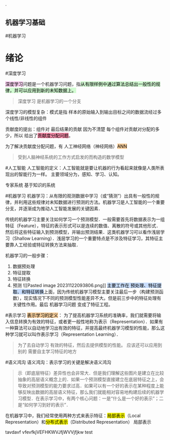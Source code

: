 ·

## 机器学习基础

#机器学习

# 绪论

#深度学习

<mark style="background: #FFB8EBA6;">深度学习</mark>问题是一个机器学习问题，指<mark style="background: #BBFABBA6;">从有限样例中通过算法总结出一般性的规律，并可以应用到新的未知数据上。</mark>

> 深度学习 是机器学习的一个分支

深度学习的模型复杂：模式是指 样本的原始输入到输出目标之间的数据流经过多个线性/非线性的组件

贡献度的提出：组件对 最后结果的贡献
因为不清楚 每个组件对贡献对分配的多少，所以 给出了<mark style="background: #FF5582A6;">贡献度分配问题</mark>。

为了解决贡献度分配问题，有 人工神经网络（神经网络）<mark style="background: #FFB86CA6;">ANN</mark>

> 受到人脑神经系统的工作方式启发的而构造的数学模型

#人工智能
人工智能的定义：人工智能就是要让机器的行为看起来就像是人类所表现出的智能行为一样。
主要领域分为，感知、学习、认知。

专家系统 基于知识的系统

#机器学习
机器学习：从有限的观测数据中学习（或“猜测”）出具有一般性的规律，并利用这些规律对未知数据进行预测的方法。机器学习是人工智能的一个重要分支，并逐渐成为推动人工智能发展的关键因素．

传统的机器学习主要关注如何学习一个预测模型．一般需要首先将数据表示为一组特征（Feature），特征的表示形式可以是连续的数值、离散的符号或其他形式．然后将这些特征输入到预测模型，并输出预测结果．这类机器学习可以看作浅层学习（Shallow Learning）．浅层学习的一个重要特点是不涉及特征学习，其特征主要靠人工经验或特征转换方法来抽取．

机器学习的一般步骤：

1. 数据预处理
2. 特征提取
3. 特征转换
4. 预测
   ![[Pasted image 20231122093806.png]]
   <mark style="background: #ADCCFFA6;">主要工作在 预处理、特征提取、和特征转换</mark>上面，因为传统机器学习模型主要关注最后一步（构建预测函数），现实情况下不同的预测模型性能差异不大。但是前三步中的特征处理有关键性作用。最后 机器学习问题 变成了特征工程。

#表示学习
<mark style="background: #FFB86CA6;">表示学习的定义</mark>：
为了提高机器学习系统的准确率，我们就需要将输入信息转换为有效的特征，或者更一般性地称为表示（Representation）．如果有一种算法可以自动地学习出有效的特征，并提高最终机器学习模型的性能，那么这种学习就可以叫作表示学习（Representation Learning）．

> 为了去自动学习 有效的特征，然后去提供模型的性能。
> 应该还可以应用到别的 需要自主学习特征的地方

#语义鸿沟
语义鸿沟：表示学习的关键是解决语义鸿沟

> 示（即底层特征）差异性也会非常大．但是我们理解这些图片是建立在比较抽象的高层语义概念上的．如果一个预测模型直接建立在底层特征之上，会导致对预测模型的能力要求过高．如果可以有一个好的表示在某种程度上能够反映出数据的高层语义特征，那么我们就能相对容易地构建后续的机器学习模型．在表示学习中，有两个核心问题：一是“什么是一个好的表示”；二是“如何学习到好的表示”．

在机器学习中，我们经常使用两种方式来表示特征：<mark class="hltr-orange">局部表示</mark>（Local Representation）和<mark class="hltr-orange">分布式表示</mark>（Distributed Representation）
局部表示



tavdavf vfevfkjVEFHKWVJfjWVVjfjkw
test